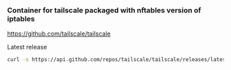 ### Container for tailscale packaged with nftables version of iptables

https://github.com/tailscale/tailscale

Latest release

```bash
curl -s https://api.github.com/repos/tailscale/tailscale/releases/latest |grep tag_name | cut -d '"' -f 4 | tr -d 'v'
```